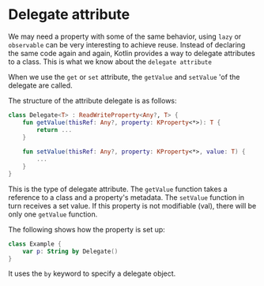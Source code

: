 # Delegate attribute

We may need a property with some of the same behavior, using `lazy` or` observable` can be very interesting to achieve reuse. Instead of declaring the same code again and again, Kotlin provides a way to delegate attributes to a class. This is what we know about the `delegate attribute`

When we use the `get` or `set` attribute, the `getValue` and `setValue` 'of the delegate are called.

The structure of the attribute delegate is as follows:

```kotlin
class Delegate<T> : ReadWriteProperty<Any?, T> {
	fun getValue(thisRef: Any?, property: KProperty<*>): T {
		return ...
	}
	
	fun setValue(thisRef: Any?, property: KProperty<*>, value: T) {
		...
	}
}
```

This is the type of delegate attribute. The `getValue` function takes a reference to a class and a property's metadata. The `setValue` function in turn receives a set value. If this property is not modifiable (val), there will be only one `getValue` function.

The following shows how the property is set up:

```kotlin
class Example {
	var p: String by Delegate()
}
```

It uses the `by` keyword to specify a delegate object.
